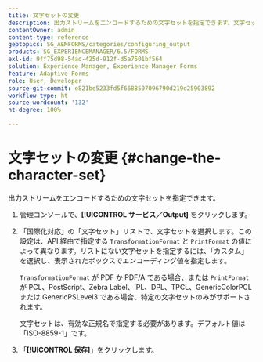 ```yaml
---
title: 文字セットの変更
description: 出力ストリームをエンコードするための文字セットを指定できます。文字セットの変更方法について説明します。
contentOwner: admin
content-type: reference
geptopics: SG_AEMFORMS/categories/configuring_output
products: SG_EXPERIENCEMANAGER/6.5/FORMS
exl-id: 9ff75d98-54ad-425d-912f-d5a7501bf564
solution: Experience Manager, Experience Manager Forms
feature: Adaptive Forms
role: User, Developer
source-git-commit: e821be5233fd5f6688507096790d219d25903892
workflow-type: ht
source-wordcount: '132'
ht-degree: 100%

---
```


# 文字セットの変更 {#change-the-character-set}

出力ストリームをエンコードするための文字セットを指定できます。

1. 管理コンソールで、**[!UICONTROL サービス／Output]** をクリックします。
1. 「国際化対応」の「文字セット」リストで、文字セットを選択します。この設定は、API 経由で指定する `TransformationFormat` と `PrintFormat` の値によって異なります。リストにない文字セットを指定するには、「カスタム」を選択し、表示されたボックスでエンコーディング値を指定します。

   `TransformationFormat` が PDF か PDF/A である場合、または `PrintFormat` が PCL、PostScript、Zebra Label、IPL、DPL、TPCL、GenericColorPCL または GenericPSLevel3 である場合、特定の文字セットのみがサポートされます。

   文字セットは、有効な正規名で指定する必要があります。デフォルト値は「ISO-8859-1」です。

1. 「**[!UICONTROL 保存]**」をクリックします。
